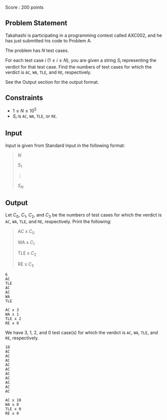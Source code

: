 Score : $200$ points

## Problem Statement

Takahashi is participating in a programming contest called AXC002, and he has just submitted his code to Problem A.

The problem has $N$ test cases.

For each test case $i$ ($1\leq i \leq N$), you are given a string $S_i$ representing the verdict for that test case. Find the numbers of test cases for which the verdict is `AC`, `WA`, `TLE`, and `RE`, respectively.

See the Output section for the output format.

## Constraints

- $1 \leq N \leq 10^5$
- $S_i$ is `AC`, `WA`, `TLE`, or `RE`.

## Input

Input is given from Standard Input in the following format:

> $N$
> 
> $S_1$
> 
> $\vdots$
> 
> $S_N$

## Output

Let $C_0$, $C_1$, $C_2$, and $C_3$ be the numbers of test cases for which the verdict is `AC`, `WA`, `TLE`, and `RE`, respectively. Print the following:

> AC x $C_0$
> 
> WA x $C_1$
> 
> TLE x $C_2$
> 
> RE x $C_3$

```input1
6
AC
TLE
AC
AC
WA
TLE
```

```output1
AC x 3
WA x 1
TLE x 2
RE x 0
```

We have $3$, $1$, $2$, and $0$ test case(s) for which the verdict is `AC`, `WA`, `TLE`, and `RE`, respectively.

```input2
10
AC
AC
AC
AC
AC
AC
AC
AC
AC
AC
```

```output2
AC x 10
WA x 0
TLE x 0
RE x 0
```